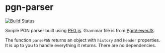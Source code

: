 # pgn-parser

[![Build Status](https://travis-ci.org/levidurfee/pgn-parser.svg?branch=master)](https://travis-ci.org/levidurfee/pgn-parser)

Simple PGN parser built using [PEG.js](https://github.com/pegjs/pegjs). Grammar
file is from [PgnViewerJS](https://github.com/mliebelt/PgnViewerJS).

The function `parsePGN` returns an object with `history` and `header` properties.
It is up to you to handle everything it returns. There are no dependencies.
